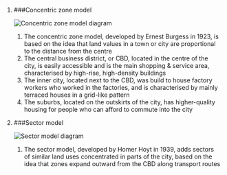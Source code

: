 1. ###Concentric zone model

    ![Concentric zone model diagram](/gcse/img/geography/concentriczonemodel.png)

    1. The concentric zone model, developed by Ernest Burgess in 1923, is based on the idea that land values in a town or city are proportional to the distance from the centre
    2. The central business district, or CBD, located in the centre of the city, is easily accessible and is the main shopping & service area, characterised by high-rise, high-density buildings
    3. The inner city, located next to the CBD, was build to house factory workers who worked in the factories, and is characterised by mainly terraced houses in a grid-like pattern
    4. The suburbs, located on the outskirts of the city, has higher-quality housing for people who can afford to commute into the city
2. ###Sector model

    ![Sector model diagram](/gcse/img/geography/sectormodel.png)

    1. The sector model, developed by Homer Hoyt in 1939, adds sectors of similar land uses concentrated in parts of the city, based on the idea that zones expand outward from the CBD along transport routes
